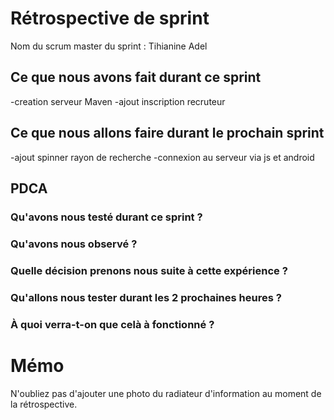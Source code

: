 # Rétrospective de sprint

Nom du scrum master du sprint :  Tihianine Adel

## Ce que nous avons fait durant ce sprint

-creation serveur Maven
-ajout inscription recruteur

## Ce que nous allons faire durant le prochain sprint
-ajout spinner rayon de recherche
-connexion au serveur via js et android

## PDCA 
### Qu'avons nous testé durant ce sprint ? 

### Qu'avons nous observé ? 

### Quelle décision prenons nous suite à cette expérience ? 

### Qu'allons nous tester durant les 2 prochaines heures ? 

### À quoi verra-t-on que celà à fonctionné ?

# Mémo
N'oubliez pas d'ajouter une photo du radiateur d'information au moment de la rétrospective.